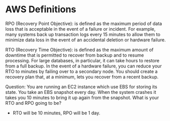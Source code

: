 # AWS Definitions

RPO (Recovery Point Objective): is defined as the maximum period of data loss that is acceptable in the event of a failure or incident. For example, many systems back up transaction logs every 15 minutes to allow them to minimize data loss in the event of an accidental deletion or hardware failure.



RTO (Recovery Time Objective): is defined as the maximum amount of downtime that is permitted to recover from backup and to resume processing. For large databases, in particular, it can take hours to restore from a full backup. In the event of a hardware failure, you can reduce your RTO to minutes by failing over to a secondary node. You should create a recovery plan that, at a minimum, lets you recover from a recent backup.

Question: You are running an EC2 instance which use EBS for storing its state. You take an EBS snapshot every day. When the system crashes it takes you 10 minutes to bring it up again from the snapshot. What is your RTO and RPO going to be?
- RTO will be 10 minutes, RPO will be 1 day.
